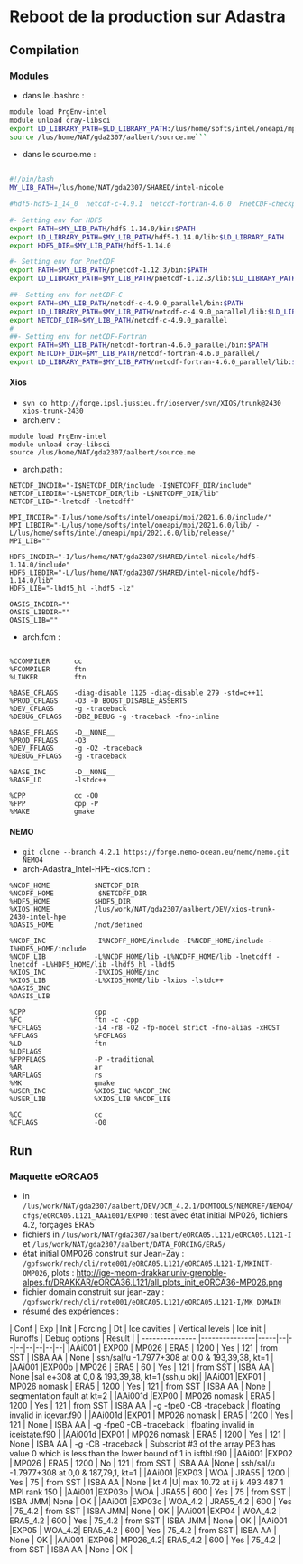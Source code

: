 # Reboot de la production sur Adastra

## Compilation

### Modules

- dans le .bashrc :

```bash
module load PrgEnv-intel
module unload cray-libsci
export LD_LIBRARY_PATH=$LD_LIBRARY_PATH:/lus/home/softs/intel/oneapi/mpi/2021.6.0/libfabric/lib:/lus/home/softs/intel/oneapi/mpi/2021.6.0/lib/:/lus/home/softs/intel/oneapi/mpi/2021.6.0/lib/release/
source /lus/home/NAT/gda2307/aalbert/source.me```
```

- dans le source.me :

``` bash
 
#!/bin/bash
MY_LIB_PATH=/lus/home/NAT/gda2307/SHARED/intel-nicole

#hdf5-hdf5-1_14_0  netcdf-c-4.9.1  netcdf-fortran-4.6.0  PnetCDF-checkpoint.1.12.3

#- Setting env for HDF5
export PATH=$MY_LIB_PATH/hdf5-1.14.0/bin:$PATH
export LD_LIBRARY_PATH=$MY_LIB_PATH/hdf5-1.14.0/lib:$LD_LIBRARY_PATH
export HDF5_DIR=$MY_LIB_PATH/hdf5-1.14.0

#- Setting env for PnetCDF
export PATH=$MY_LIB_PATH/pnetcdf-1.12.3/bin:$PATH
export LD_LIBRARY_PATH=$MY_LIB_PATH/pnetcdf-1.12.3/lib:$LD_LIBRARY_PATH

##- Setting env for netCDF-C
export PATH=$MY_LIB_PATH/netcdf-c-4.9.0_parallel/bin:$PATH
export LD_LIBRARY_PATH=$MY_LIB_PATH/netcdf-c-4.9.0_parallel/lib:$LD_LIBRARY_PATH
export NETCDF_DIR=$MY_LIB_PATH/netcdf-c-4.9.0_parallel
#
##- Setting env for netCDF-Fortran
export PATH=$MY_LIB_PATH/netcdf-fortran-4.6.0_parallel/bin:$PATH
export NETCDFF_DIR=$MY_LIB_PATH/netcdf-fortran-4.6.0_parallel/
export LD_LIBRARY_PATH=$MY_LIB_PATH/netcdf-fortran-4.6.0_parallel/lib:$LD_LIBRARY_PATH
```
#### Xios

  - ```svn co http://forge.ipsl.jussieu.fr/ioserver/svn/XIOS/trunk@2430 xios-trunk-2430```
  - arch.env :  
```
module load PrgEnv-intel
module unload cray-libsci
source /lus/home/NAT/gda2307/aalbert/source.me
```
  - arch.path :
```
NETCDF_INCDIR="-I$NETCDF_DIR/include -I$NETCDFF_DIR/include"
NETCDF_LIBDIR="-L$NETCDF_DIR/lib -L$NETCDFF_DIR/lib"
NETCDF_LIB="-lnetcdf -lnetcdff"

MPI_INCDIR="-I/lus/home/softs/intel/oneapi/mpi/2021.6.0/include/"
MPI_LIBDIR="-L/lus/home/softs/intel/oneapi/mpi/2021.6.0/lib/ -L/lus/home/softs/intel/oneapi/mpi/2021.6.0/lib/release/"
MPI_LIB=""

HDF5_INCDIR="-I/lus/home/NAT/gda2307/SHARED/intel-nicole/hdf5-1.14.0/include"
HDF5_LIBDIR="-L/lus/home/NAT/gda2307/SHARED/intel-nicole/hdf5-1.14.0/lib"
HDF5_LIB="-lhdf5_hl -lhdf5 -lz"

OASIS_INCDIR=""
OASIS_LIBDIR=""
OASIS_LIB=""
```
  - arch.fcm :
```

%CCOMPILER      cc
%FCOMPILER      ftn
%LINKER         ftn

%BASE_CFLAGS    -diag-disable 1125 -diag-disable 279 -std=c++11
%PROD_CFLAGS    -O3 -D BOOST_DISABLE_ASSERTS
%DEV_CFLAGS     -g -traceback
%DEBUG_CFLAGS   -DBZ_DEBUG -g -traceback -fno-inline

%BASE_FFLAGS    -D__NONE__
%PROD_FFLAGS    -O3
%DEV_FFLAGS     -g -O2 -traceback
%DEBUG_FFLAGS   -g -traceback

%BASE_INC       -D__NONE__
%BASE_LD        -lstdc++

%CPP            cc -O0
%FPP            cpp -P
%MAKE           gmake
```

#### NEMO

  - ```git clone --branch 4.2.1 https://forge.nemo-ocean.eu/nemo/nemo.git NEMO4```
  - arch-Adastra_Intel-HPE-xios.fcm :

```
%NCDF_HOME           $NETCDF_DIR
%NCDFF_HOME           $NETCDFF_DIR
%HDF5_HOME           $HDF5_DIR
%XIOS_HOME           /lus/work/NAT/gda2307/aalbert/DEV/xios-trunk-2430-intel-hpe
%OASIS_HOME          /not/defined

%NCDF_INC            -I%NCDFF_HOME/include -I%NCDF_HOME/include -I%HDF5_HOME/include
%NCDF_LIB            -L%NCDF_HOME/lib -L%NCDFF_HOME/lib -lnetcdff -lnetcdf -L%HDF5_HOME/lib -lhdf5_hl -lhdf5
%XIOS_INC            -I%XIOS_HOME/inc
%XIOS_LIB            -L%XIOS_HOME/lib -lxios -lstdc++
%OASIS_INC
%OASIS_LIB

%CPP                 cpp
%FC                  ftn -c -cpp
%FCFLAGS             -i4 -r8 -O2 -fp-model strict -fno-alias -xHOST
%FFLAGS              %FCFLAGS
%LD                  ftn
%LDFLAGS
%FPPFLAGS            -P -traditional
%AR                  ar
%ARFLAGS             rs
%MK                  gmake
%USER_INC            %XIOS_INC %NCDF_INC
%USER_LIB            %XIOS_LIB %NCDF_LIB

%CC                  cc
%CFLAGS              -O0
```
## Run

### Maquette eORCA05

 - in ```/lus/work/NAT/gda2307/aalbert/DEV/DCM_4.2.1/DCMTOOLS/NEMOREF/NEMO4/cfgs/eORCA05.L121_AAAi001/EXP00``` : test avec état initial MP026, fichiers 4.2, forçages ERA5
 - fichiers in ```/lus/work/NAT/gda2307/aalbert/eORCA05.L121/eORCA05.L121-I``` et ```/lus/work/NAT/gda2307/aalbert/DATA_FORCING/ERA5/```
 - état initial 0MP026 construit sur Jean-Zay : ```/gpfswork/rech/cli/rote001/eORCA05.L121/eORCA05.L121-I/MKINIT-OMP026```, plots : http://ige-meom-drakkar.univ-grenoble-alpes.fr/DRAKKAR/eORCA36.L121/all_plots_init_eORCA36-MP026.png
 - fichier domain construit sur jean-zay : ```/gpfswork/rech/cli/rote001/eORCA05.L121/eORCA05.L121-I/MK_DOMAIN```
 - résumé des expériences :


| Conf | Exp | Init | Forcing | Dt | Ice cavities | Vertical levels | Ice init | Runoffs | Debug options | Result |
| --------------- |---------------|-----|--|--|--|--|--|--|--|
|AAi001 | EXP00 | MP026 | ERA5 | 1200 | Yes | 121 | from SST | ISBA AA | None | ssh/sal/u -1.7977+308 at 0,0 & 193,39,38, kt=1 |
|AAi001 |EXP00b | MP026 | ERA5 | 60 | Yes | 121 | from SST | ISBA AA | None |sal e+308 at 0,0 & 193,39,38, kt=1 (ssh,u ok)|
|AAi001 |EXP01 | MP026 nomask | ERA5 | 1200 | Yes | 121 | from SST | ISBA AA | None | segmentation fault at kt=2 |
|AAi001d |EXP00 | MP026 nomask | ERA5 | 1200 | Yes | 121 | from SST | ISBA AA | -g -fpe0 -CB -traceback | floating invalid in icevar.f90 |
|AAi001d |EXP01 | MP026 nomask | ERA5 | 1200 | Yes | 121 | None | ISBA AA | -g -fpe0 -CB -traceback | floating invalid in iceistate.f90 |
|AAi001d |EXP01 | MP026 nomask | ERA5 | 1200 | Yes | 121 | None | ISBA AA | -g -CB -traceback | Subscript #3 of the array PE3 has value 0 which is less than the lower bound of 1 in isftbl.f90 |
|AAi001 |EXP02 | MP026 | ERA5 | 1200 | No | 121 | from SST |  ISBA AA |None | ssh/sal/u -1.7977+308 at 0,0 & 187,79,1, kt=1 |
|AAi001 |EXP03 | WOA | JRA55 | 1200 | Yes | 75 | from SST | ISBA AA | None | kt 4 |U|   max   10.72     at i j k 493 487  1 MPI rank 150 |
|AAi001 |EXP03b | WOA | JRA55 | 600 | Yes | 75 | from SST | ISBA JMM| None | OK |
|AAi001 |EXP03c | WOA_4.2 | JRA55_4.2 | 600 | Yes | 75_4.2 | from SST | ISBA JMM| None | OK |
|AAi001 |EXP04 | WOA_4.2 | ERA5_4.2 | 600 | Yes | 75_4.2 | from SST | ISBA JMM | None | OK |
|AAi001 |EXP05 | WOA_4.2| ERA5_4.2 | 600 | Yes | 75_4.2 | from SST | ISBA AA | None | OK |
|AAi001 |EXP06 | MP026_4.2| ERA5_4.2 | 600 | Yes | 75_4.2 | from SST | ISBA AA | None | OK |



   
   
